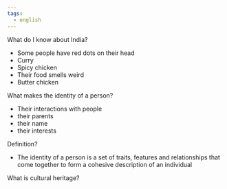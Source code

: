 ```yaml
---
tags:
  - english
---
```

What do I know about India?
- Some people have red dots on their head
- Curry
- Spicy chicken
- Their food smells weird
- Butter chicken

What makes the identity of a person?
- Their interactions with people
- their parents
- their name
- their interests

Definition?
 - The identity of a person is a set of traits, features and relationships that come together to form a cohesive description of an individual

What is cultural heritage? 
